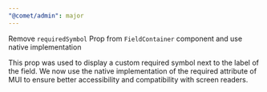 ```yaml
---
"@comet/admin": major
---
```


Remove `requiredSymbol` Prop from `FieldContainer` component and use native implementation

This prop was used to display a custom required symbol next to the label of the field. We now use the native implementation of the required attribute of MUI to ensure better accessibility and compatibility with screen readers. 
